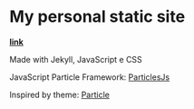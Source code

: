 # My personal static site

**[link](https://alanfgn.github.io/)**

Made with Jekyll, JavaScript e CSS

JavaScript Particle Framework: [ParticlesJs](https://vincentgarreau.com/particles.js/)

Inspired by theme: [Particle](http://jekyllthemes.org/themes/particle/)

